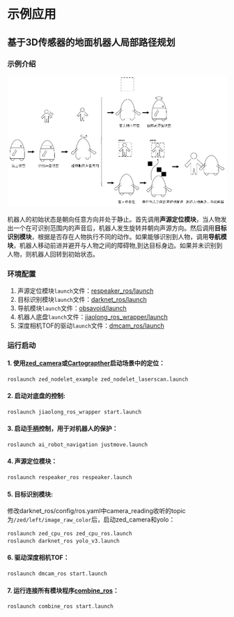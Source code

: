 # 示例应用

## 基于3D传感器的地面机器人局部路径规划
### 示例介绍
![示例介绍](https://github.com/jixingwu/combine/blob/master/example.png)

机器人的初始状态是朝向任意方向并处于静止。首先调用**声源定位模块**，当人物发出一个在可识别范围内的声音后，机器人发生旋转并朝向声源方向。然后调用**目标识别模块**，根据是否存在人物执行不同的动作。如果能够识别到人物，调用**导航模块**，机器人移动前进并避开与人物之间的障碍物,到达目标身边。如果并未识别到人物，则机器人回转到初始状态。

### 环境配置
1. 声源定位模块`launch`文件：[respeaker_ros/launch](https://github.com/furushchev/respeaker_ros/tree/master/launch)
2. 目标识别模块`launch`文件：[darknet_ros/launch](https://github.com/leggedrobotics/darknet_ros/tree/master/darknet_ros/launch)
3. 导航模块`launch`文件：[obsavoid/launch](https://github.com/jixingwu/obsavoid/tree/master/obsavoid/launch)
4. 机器人底盘`launch`文件：[jiaolong_ros_wrapper/launch](https://github.com/NLS-SJTU/jiaolong_ros_wrapper/tree/master/launch)
5. 深度相机TOF的驱动`launch`文件：[dmcam_ros/launch](https://github.com/smarttofsdk/SDK/tree/master/ros/src/dmcam_ros/launch)

### 运行启动
#### 1. 使用[zed_camera](http://192.168.22.201/software/sensors/ai_robot_sensors/startup.html#zed-camera)或[Cartograpther](http://192.168.22.201/software/localization/cartographer/startup.html#id3)启动场景中的定位：
```bash
roslaunch zed_nodelet_example zed_nodelet_laserscan.launch
```
#### 2. 启动对底盘的控制:
```bash
roslaunch jiaolong_ros_wrapper start.launch
```
#### 3. 启动[手柄](http://192.168.22.201/software/navigation/startup.html#id8)控制，用于对机器人的保护：
```bash
roslaunch ai_robot_navigation justmove.launch
```
#### 4. 声源定位模块：
```bash
roslaunch respeaker_ros respeaker.launch
```
#### 5. 目标识别模块:
修改darknet_ros/config/ros.yaml中camera_reading收听的topic为`/zed/left/image_raw_color`后，启动zed_camera和yolo：
```bash
roslaunch zed_cpu_ros zed_cpu_ros.launch
roslaunch darknet_ros yolo_v3.launch
```
#### 6. 驱动深度相机TOF：
```bash
roslaunch dmcam_ros start.launch
```
#### 7. 运行连接所有模块程序[combine_ros](https://github.com/jixingwu/combine/tree/master/combine_ros)：
```bash
roslaunch combine_ros start.launch
```
